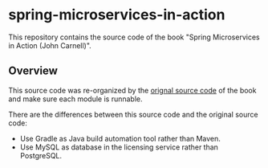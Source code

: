 # spring-microservices-in-action

This repository contains the source code of the book "Spring Microservices in Action (John Carnell)".

## Overview
This source code was re-organized by the [orignal source code](https://www.manning.com/downloads/1578) of the book and make sure each module is runnable.

There are the differences between this source code and the original source code:
* Use Gradle as Java build automation tool rather than Maven.
* Use MySQL as database in the licensing service rather than PostgreSQL.

